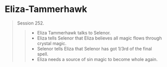 # Eliza-Tammerhawk

> Session 252.
>> - Eliza Tammerhawk talks to Selenor.
>> - Eliza tells Selenor that Eliza believes all magic flows through crystal magic.
>> - Selenor tells Eliza that Selenor has got 1/3rd of the final spell.
>> - Eliza needs a source of sin magic to become whole again.